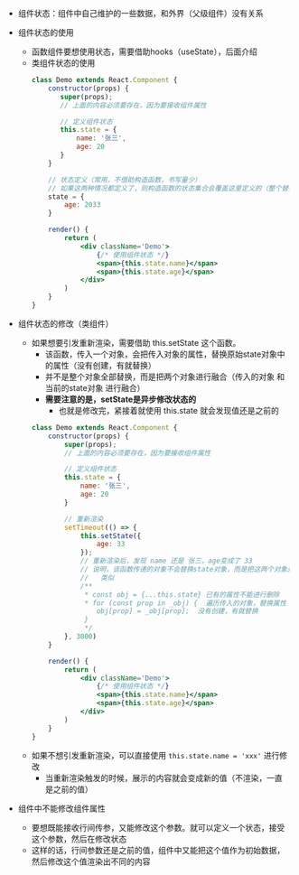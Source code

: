 - 组件状态：组件中自己维护的一些数据，和外界（父级组件）没有关系

- 组件状态的使用
  - 函数组件要想使用状态，需要借助hooks（useState），后面介绍
  - 类组件状态的使用
    ```jsx
    class Demo extends React.Component {
        constructor(props) {
           super(props); 
           // 上面的内容必须要存在，因为要接收组件属性

           // 定义组件状态
           this.state = {
               name: '张三',
               age: 20
           }
        }

        // 状态定义（常用，不借助构造函数，书写量少）
        // 如果这两种情况都定义了，则构造函数的状态集合会覆盖这里定义的（整个替换，而不是混合替换）
        state = {
            age: 2033
        }

        render() {
            return (
                <div className='Demo'>
                    {/* 使用组件状态 */}
                    <span>{this.state.name}</span>
                    <span>{this.state.age}</span>
                </div>
            )
        }
    }
    ```


- 组件状态的修改（类组件）
  - 如果想要引发重新渲染，需要借助 this.setState 这个函数。
    - 该函数，传入一个对象，会把传入对象的属性，替换原始state对象中的属性（没有创建，有就替换）
    - 并不是整个对象全部替换，而是把两个对象进行融合（传入的对象 和 当前的state对象 进行融合）
    - **需要注意的是，setState是异步修改状态的**
      - 也就是修改完，紧接着就使用 this.state 就会发现值还是之前的
    ```jsx
    class Demo extends React.Component {
        constructor(props) {
            super(props); 
            // 上面的内容必须要存在，因为要接收组件属性

            // 定义组件状态
            this.state = {
                name: '张三',
                age: 20
            }

            // 重新渲染
            setTimeout(() => {
                this.setState({
                    age: 33
                });
                // 重新渲染后，发现 name 还是 张三，age变成了 33
                // 说明，该函数传递的对象不会替换state对象，而是把这两个对象进行融合
                //   类似
                /**
                 * const obj = {...this.state} 已有的属性不能进行删除
                 * for (const prop in _obj) {  遍历传入的对象，替换属性（没有创建，有就替换）
                    obj[prop] = _obj[prop];  没有创建，有就替换
                 }
                 */
            }, 3000)
        }

        render() {
            return (
                <div className='Demo'>
                    {/* 使用组件状态 */}
                    <span>{this.state.name}</span>
                    <span>{this.state.age}</span>
                </div>
            )
        }
    }
    ```
  - 如果不想引发重新渲染，可以直接使用 `this.state.name = 'xxx'` 进行修改
    - 当重新渲染触发的时候，展示的内容就会变成新的值（不渲染，一直是之前的值）
    

- 组件中不能修改组件属性
  - 要想既能接收行间传参，又能修改这个参数。就可以定义一个状态，接受这个参数，然后在修改状态
  - 这样的话，行间参数还是之前的值，组件中又能把这个值作为初始数据，然后修改这个值渲染出不同的内容